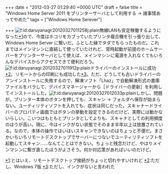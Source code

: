 
+++
date = "2012-03-27 01:29:40 +0000 UTC"
draft = false
title = "Windows Home Server 2011 をプリンターサーバとして利用する → 諸事情あってやめた"
tags = ["Windows Home Serever"]

+++
<img src="http://cdn-ak.f.st-hatena.com/images/fotolife/d/daruyanagi/20120327/20120327011258.jpg" alt="f:id:daruyanagi:20120327011258j:plain" title="f:id:daruyanagi:20120327011258j:plain" class="hatena-fotolife"/>無線LANも安定稼働するようになった<a href="#f1" name="fn1" title="とはいえ、リモートデスクトップ接続がちょっと切れやすいけれど">*1</a>ので、今度はホコリをカブっていたプリンタ複合機を引っ張り出して、Windows Home Server に繋いだ。ふとした縁でタダでもらったものだ。これまではメインマシンに直結して使っていたけれど、常時起動が前提のホームサーバーをプリンターサーバとして使えば、メインマシンに電源を入れなくてもいろんなデバイスからアクセスできて便利だろう。<img src="http://cdn-ak.f.st-hatena.com/images/fotolife/d/daruyanagi/20120327/20120327011912.png" alt="f:id:daruyanagi:20120327011912p:plain" title="f:id:daruyanagi:20120327011912p:plain" class="hatena-fotolife"/>ドライバーのインストールに成功<a href="#f2" name="fn2" title="ただし、Windows 7版">*2</a>。リモートからの印刷にも成功した<a href="#f3" name="fn3" title="ただし、インクがないと言われた">*3</a>。ただ、どうしても古いドライバーのアンインストールに失敗するので、解凍ソフト「Lhaz」で自動解凍形式の書庫ファイルをバラして、デバイスマネージャーから［ドライバーの更新］を利用してインストールした。<img src="http://cdn-ak.f.st-hatena.com/images/fotolife/d/daruyanagi/20120327/20120327012033.png" alt="f:id:daruyanagi:20120327012033p:plain" title="f:id:daruyanagi:20120327012033p:plain" class="hatena-fotolife"/>しかし、問題が。プリンター本体のボタンを押しても、スキャン → フォルダへ保存が始まらない。ユーティリティソフトを入れても、症状は同じだった。スキャナードライバーのプロパティ画面ではボタンの挙動を設定できるのだけど、実際には動かないらしい。こいつはもともとプリンタとしてよりも、スキャナとしての利用頻度のほうが高い。現に、今はインクがない状態でそのまま半年以上は放置されている。なので、本体の操作でほいほいスキャンできないのはちょっと不便だ。まさかいちいちリモートデスクトップでサーバーにつないでユーティリティソフトを起動してスキャン……なんてことはできない。ちょっと残念だけど、やはりメインマシンに繋ぎ直したほうがよさそう。何か対応策があればいいのだけど。
<div class="footnote">
<a href="#fn1" name="f1" class="footnote-number">*1</a><span class="footnote-delimiter">:</span><span class="footnote-text">とはいえ、リモートデスクトップ接続がちょっと切れやすいけれど</span>
<a href="#fn2" name="f2" class="footnote-number">*2</a><span class="footnote-delimiter">:</span><span class="footnote-text">ただし、Windows 7版</span>
<a href="#fn3" name="f3" class="footnote-number">*3</a><span class="footnote-delimiter">:</span><span class="footnote-text">ただし、インクがないと言われた</span>
</div>

